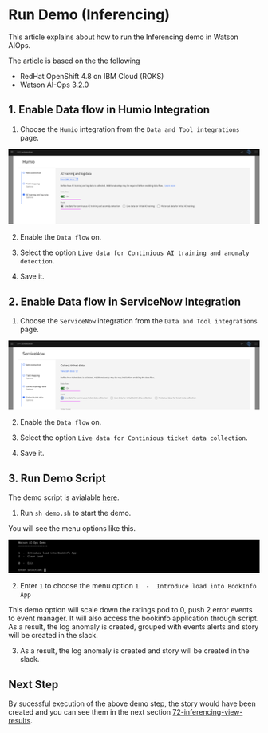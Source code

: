 # Run Demo (Inferencing)

This article explains about how to run the Inferencing demo in Watson AIOps.

The article is based on the the following

- RedHat OpenShift 4.8 on IBM Cloud (ROKS)
- Watson AI-Ops 3.2.0

## 1. Enable Data flow in Humio Integration

1. Choose the `Humio` integration from the `Data and Tool integrations` page.

![ServiceNow Integration](./images/image1.png)

2. Enable the `Data flow` on.

3. Select the option `Live data for Continious AI training and anomaly detection`.

4. Save it.

## 2. Enable Data flow in ServiceNow Integration

1. Choose the `ServiceNow` integration from the `Data and Tool integrations` page.

![ServiceNow Integration](./images/image2.png)

2. Enable the `Data flow` on.

3. Select the option `Live data for Continious ticket data collection`.

4. Save it.

## 3. Run Demo Script

The demo script is avialable [here](../70-inferencing-demo-script). 

1. Run `sh demo.sh` to start the demo.

You will see the menu options like this.

![Menu](./images/image3.png)

2. Enter `1` to choose the menu option `1  -  Introduce load into BookInfo App`

This demo option will scale down the ratings pod to 0, push  2 error events to event manager. It will also access the bookinfo application through script. As a result, the log anomaly is created, grouped with events alerts and story will be created in the slack.  

3. As a result, the log anomaly is created and story will be created in the slack.  

## Next Step

By sucessful execution of the above demo step, the story would have been created and you can see them in the next section [72-inferencing-view-results](../72-inferencing-view-results).
